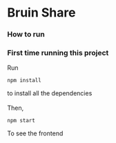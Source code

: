 # Bruin Share

### How to run

### First time running this project
Run
```
npm install
```
to install all the dependencies
\
\
Then,
```
npm start
```
To see the frontend

